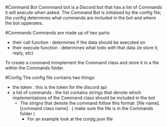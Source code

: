 
#Command Bot
Commnand bot is a Discord bot that has a list of Commands it will execute when asked.
The Command Bot is initialsed by the config file; the config determines what commands are included in the bot and where the bot opperates.

#Commands
Commands are made up of two parts:
 - their call function : determines if the data should be executed on
 - their execute function : determines what todo with that data (ie store it, reply, etc)

To create a command immplement the Command class and store it in a file within the Commands folder.
  
#Config
The config file contains two things:
 - the token : this is the token for the discord api
 - a list of commands : the list contains strings that denote which implementations of the Command class should be included in the bot
    - The strigns that denote the command follow this format: [file name].[command class name] . ( make sure the file is in the Commands folder )
        - For an example look at the conjig.json file
